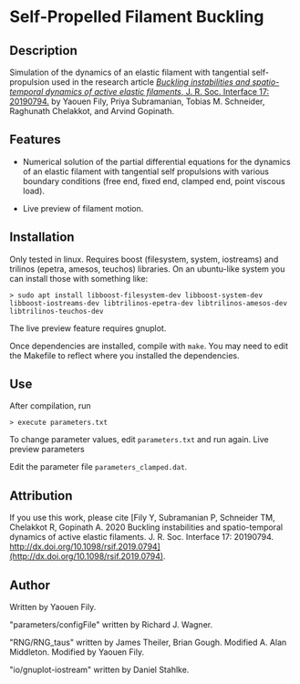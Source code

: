 # Self-Propelled Filament Buckling


## Description

Simulation of the dynamics of an elastic filament with tangential self-propulsion used in the research article [*Buckling instabilities and spatio-temporal dynamics of active elastic filaments*, J. R. Soc. Interface 17: 20190794.](http://dx.doi.org/10.1098/rsif.2019.0794) by Yaouen Fily, Priya Subramanian, Tobias M. Schneider, Raghunath Chelakkot, and Arvind Gopinath.


## Features

- Numerical solution of the partial differential equations for the dynamics of an elastic filament with tangential self propulsions with various boundary conditions (free end, fixed end, clamped end, point viscous load).

- Live preview of filament motion.


## Installation

Only tested in linux. Requires boost (filesystem, system, iostreams) and trilinos (epetra, amesos, teuchos) libraries. On an ubuntu-like system you can install those with something like:

`> sudo apt install libboost-filesystem-dev libboost-system-dev libboost-iostreams-dev libtrilinos-epetra-dev libtrilinos-amesos-dev libtrilinos-teuchos-dev`

The live preview feature requires gnuplot.

Once dependencies are installed, compile with `make`. You may need to edit the Makefile to reflect where you installed the dependencies.


## Use

After compilation, run

`> execute parameters.txt`

To change parameter values, edit `parameters.txt` and run again. Live preview parameters 

Edit the parameter file `parameters_clamped.dat`. 


## Attribution

If you use this work, please cite [Fily Y, Subramanian P,
Schneider TM, Chelakkot R, Gopinath A. 2020
Buckling instabilities and spatio-temporal
dynamics of active elastic filaments. J. R. Soc.
Interface 17: 20190794.
http://dx.doi.org/10.1098/rsif.2019.0794](http://dx.doi.org/10.1098/rsif.2019.0794).


## Author

Written by Yaouen Fily.

"parameters/configFile" written by Richard J. Wagner.

"RNG/RNG_taus" written by James Theiler, Brian Gough. Modified A. Alan Middleton. Modified by Yaouen Fily.

"io/gnuplot-iostream" written by Daniel Stahlke.

